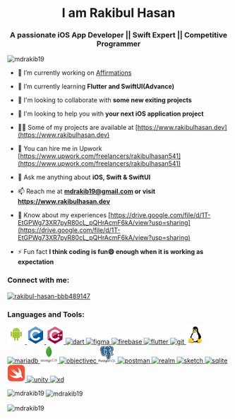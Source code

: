 <h1 align="center">I am Rakibul Hasan</h1>
<h3 align="center">A passionate iOS App Developer || Swift Expert || Competitive Programmer</h3>

<p align="left"> <img src="https://komarev.com/ghpvc/?username=mdrakib19&label=Profile%20views&color=0e75b6&style=flat" alt="mdrakib19" /> </p>

- 🔭 I’m currently working on [Affirmations](https://cutt.ly/gT7xV3Z)

- 🌱 I’m currently learning **Flutter and SwiftUI(Advance)**

- 👯 I'm looking to collaborate with **some new exiting projects**

- 👀 I'm looking to help you with **your next iOS application project**

- 👨‍💻 Some of my projects are available at [https://www.rakibulhasan.dev](https://www.rakibulhasan.dev)

- 🤝 You can hire me in Upwork [https://www.upwork.com/freelancers/rakibulhasan541](https://www.upwork.com/freelancers/rakibulhasan541)

- 💬 Ask me anything about **iOS, Swift & SwiftUI**

- 📫 Reach me at **mdrakib19@gmail.com or visit https://www.rakibulhasan.dev**

- 📄 Know about my experiences [https://drive.google.com/file/d/1T-EtGPWg73XR7pyR80cL_pQHrAcmF6kA/view?usp=sharing](https://drive.google.com/file/d/1T-EtGPWg73XR7pyR80cL_pQHrAcmF6kA/view?usp=sharing)

- ⚡ Fun fact **I think coding is fun😄 enough when it is working as expectation**

<h3 align="left">Connect with me:</h3>
<p align="left">
<a href="https://linkedin.com/in/rakibul-hasan-bbb489147" target="blank"><img align="center" src="https://raw.githubusercontent.com/rahuldkjain/github-profile-readme-generator/master/src/images/icons/Social/linked-in-alt.svg" alt="rakibul-hasan-bbb489147" height="30" width="40" /></a>
</p>

<h3 align="left">Languages and Tools:</h3>
<p align="left"> <a href="https://developer.android.com" target="_blank" rel="noreferrer"> <img src="https://raw.githubusercontent.com/devicons/devicon/master/icons/android/android-original-wordmark.svg" alt="android" width="40" height="40"/> </a> <a href="https://www.cprogramming.com/" target="_blank" rel="noreferrer"> <img src="https://raw.githubusercontent.com/devicons/devicon/master/icons/c/c-original.svg" alt="c" width="40" height="40"/> </a> <a href="https://www.w3schools.com/cpp/" target="_blank" rel="noreferrer"> <img src="https://raw.githubusercontent.com/devicons/devicon/master/icons/cplusplus/cplusplus-original.svg" alt="cplusplus" width="40" height="40"/> </a> <a href="https://dart.dev" target="_blank" rel="noreferrer"> <img src="https://www.vectorlogo.zone/logos/dartlang/dartlang-icon.svg" alt="dart" width="40" height="40"/> </a> <a href="https://www.figma.com/" target="_blank" rel="noreferrer"> <img src="https://www.vectorlogo.zone/logos/figma/figma-icon.svg" alt="figma" width="40" height="40"/> </a> <a href="https://firebase.google.com/" target="_blank" rel="noreferrer"> <img src="https://www.vectorlogo.zone/logos/firebase/firebase-icon.svg" alt="firebase" width="40" height="40"/> </a> <a href="https://flutter.dev" target="_blank" rel="noreferrer"> <img src="https://www.vectorlogo.zone/logos/flutterio/flutterio-icon.svg" alt="flutter" width="40" height="40"/> </a> <a href="https://git-scm.com/" target="_blank" rel="noreferrer"> <img src="https://www.vectorlogo.zone/logos/git-scm/git-scm-icon.svg" alt="git" width="40" height="40"/> </a> <a href="https://www.linux.org/" target="_blank" rel="noreferrer"> <img src="https://raw.githubusercontent.com/devicons/devicon/master/icons/linux/linux-original.svg" alt="linux" width="40" height="40"/> </a> <a href="https://mariadb.org/" target="_blank" rel="noreferrer"> <img src="https://www.vectorlogo.zone/logos/mariadb/mariadb-icon.svg" alt="mariadb" width="40" height="40"/> </a> <a href="https://www.mongodb.com/" target="_blank" rel="noreferrer"> <img src="https://raw.githubusercontent.com/devicons/devicon/master/icons/mongodb/mongodb-original-wordmark.svg" alt="mongodb" width="40" height="40"/> </a> <a href="https://developer.apple.com/library/archive/documentation/Cocoa/Conceptual/ProgrammingWithObjectiveC/Introduction/Introduction.html" target="_blank" rel="noreferrer"> <img src="https://www.vectorlogo.zone/logos/apple_objectivec/apple_objectivec-icon.svg" alt="objectivec" width="40" height="40"/> </a> <a href="https://www.postgresql.org" target="_blank" rel="noreferrer"> <img src="https://raw.githubusercontent.com/devicons/devicon/master/icons/postgresql/postgresql-original-wordmark.svg" alt="postgresql" width="40" height="40"/> </a> <a href="https://postman.com" target="_blank" rel="noreferrer"> <img src="https://www.vectorlogo.zone/logos/getpostman/getpostman-icon.svg" alt="postman" width="40" height="40"/> </a> <a href="https://realm.io/" target="_blank" rel="noreferrer"> <img src="https://raw.githubusercontent.com/bestofjs/bestofjs-webui/8665e8c267a0215f3159df28b33c365198101df5/public/logos/realm.svg" alt="realm" width="40" height="40"/> </a> <a href="https://www.sketch.com/" target="_blank" rel="noreferrer"> <img src="https://www.vectorlogo.zone/logos/sketchapp/sketchapp-icon.svg" alt="sketch" width="40" height="40"/> </a> <a href="https://www.sqlite.org/" target="_blank" rel="noreferrer"> <img src="https://www.vectorlogo.zone/logos/sqlite/sqlite-icon.svg" alt="sqlite" width="40" height="40"/> </a> <a href="https://developer.apple.com/swift/" target="_blank" rel="noreferrer"> <img src="https://raw.githubusercontent.com/devicons/devicon/master/icons/swift/swift-original.svg" alt="swift" width="40" height="40"/> </a> <a href="https://unity.com/" target="_blank" rel="noreferrer"> <img src="https://www.vectorlogo.zone/logos/unity3d/unity3d-icon.svg" alt="unity" width="40" height="40"/> </a> <a href="https://www.adobe.com/products/xd.html" target="_blank" rel="noreferrer"> <img src="https://cdn.worldvectorlogo.com/logos/adobe-xd.svg" alt="xd" width="40" height="40"/> </a> </p>

<p><img align="left" src="https://github-readme-stats.vercel.app/api/top-langs?username=mdrakib19&show_icons=true&locale=en&layout=compact" alt="mdrakib19" /></p>

<p>&nbsp;<img align="center" src="https://github-readme-stats.vercel.app/api?username=mdrakib19&show_icons=true&locale=en" alt="mdrakib19" /></p>

<p><img align="center" src="https://github-readme-streak-stats.herokuapp.com/?user=mdrakib19&" alt="mdrakib19" /></p>
